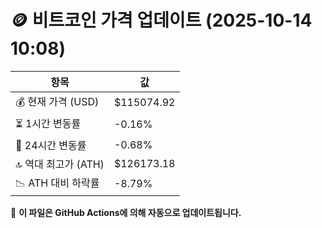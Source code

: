 # 🪙 비트코인 가격 업데이트 (2025-10-14 10:08)

| 항목                | 값 |
|--------------------|----------------|
| 💰 현재 가격 (USD) | $115074.92 |
| ⏳ 1시간 변동률    | -0.16% |
| 📆 24시간 변동률   | -0.68% |
| 🔝 역대 최고가 (ATH) | $126173.18 |
| 📉 ATH 대비 하락률 | -8.79% |

🔄 **이 파일은 GitHub Actions에 의해 자동으로 업데이트됩니다.**
